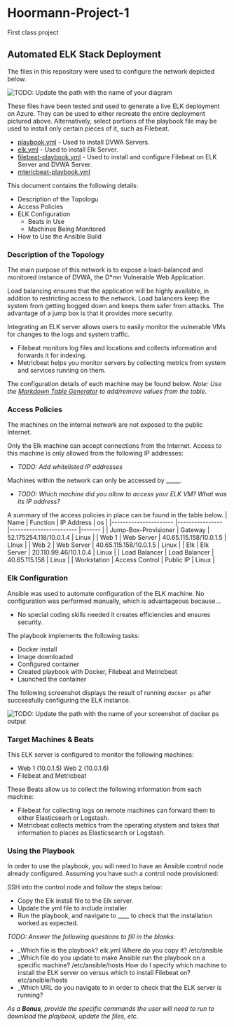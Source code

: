 # Hoormann-Project-1
First class project 
## Automated ELK Stack Deployment

The files in this repository were used to configure the network depicted below.

![TODO: Update the path with the name of your diagram](Images/diagram_filename.png)

These files have been tested and used to generate a live ELK deployment on Azure. They can be used to either recreate the entire deployment pictured above. Alternatively, select portions of the playbook file may be used to install only certain pieces of it, such as Filebeat.

 
* [playbook.yml](./Ansible/playbook.yml) - Used to install DVWA Servers.
* [elk.yml](./Ansible/elk.yml) - Used to install Elk Server.
* [filebeat-playbook.yml](./Ansible/filebeat-playbook.yml) - Used to install and configure Filebeat on ELK Server and DVWA Server.
* [mtericbeat-playbook.yml](./Ansible/metric-playbook.yml)

This document contains the following details:
- Description of the Topologu
- Access Policies
- ELK Configuration
  - Beats in Use
  - Machines Being Monitored
- How to Use the Ansible Build


### Description of the Topology

The main purpose of this network is to expose a load-balanced and monitored instance of DVWA, the D*mn Vulnerable Web Application.

Load balancing ensures that the application will be highly available, in addition to restricting access to the network.
Load balancers keep the system from getting bogged down and keeps them safer from attacks. The advantage of a jump box is that it provides more security. 

Integrating an ELK server allows users to easily monitor the vulnerable VMs for changes to the logs and system traffic.
- Filebeat monitors log files and locations and collects information and forwards it for indexing. 
- Metricbeat helps you monitor servers by collecting metrics from system and services running on them. 

The configuration details of each machine may be found below.
_Note: Use the [Markdown Table Generator](http://www.tablesgenerator.com/markdown_tables) to add/remove values from the table_.



### Access Policies

The machines on the internal network are not exposed to the public Internet.

Only the Elk machine can accept connections from the Internet. Access to this machine is only allowed from the following IP addresses:
- _TODO: Add whitelisted IP addresses_

Machines within the network can only be accessed by _____.
- _TODO: Which machine did you allow to access your ELK VM? What was its IP address?_

A summary of the access policies in place can be found in the table below.
| Name                 	| Function       	| IP Address             	| os    	|
|----------------------	|----------------	|------------------------	|-------	|
| Jump-Box-Provisioner 	| Gateway        	| 52.175254.118/10.0.1.4 	| Linux 	|
| Web 1                	| Web Server     	| 40.65.115.158/10.0.1.5 	| LInux 	|
| Web 2                	| Web Server     	| 40.65.115.158/10.0.1.5 	| Linux 	|
| Elk                  	| Elk Server     	| 20.110.99.46/10.1.0.4  	| Linux 	|
| Load Balancer        	| Load Balancer  	| 40.65.115.158          	| Linux 	|
| Workstation          	| Access Control 	| Public IP              	| Linux 	|

### Elk Configuration

Ansible was used to automate configuration of the ELK machine. No configuration was performed manually, which is advantageous because...
- No special coding skills needed it creates efficiencies and ensures security. 

The playbook implements the following tasks:
- Docker install
- Image downloaded
- Configured container
- Created playbook with Docker, Filebeat and Metricbeat
- Launched the container

The following screenshot displays the result of running `docker ps` after successfully configuring the ELK instance.

![TODO: Update the path with the name of your screenshot of docker ps output](Images/docker_ps_output.png)

### Target Machines & Beats
This ELK server is configured to monitor the following machines:
- Web 1 (10.0.1.5)  Web 2 (10.0.1.6) 
- Filebeat and Metricbeat

These Beats allow us to collect the following information from each machine:
- Filebeat for collecting logs on remote machines can forward them to either Elasticsearh or Logstash. 
- Metricbeat collects metrics from the operating stystem and takes that information to places as Elasticsearch or Logstash.
### Using the Playbook
In order to use the playbook, you will need to have an Ansible control node already configured. Assuming you have such a control node provisioned:

SSH into the control node and follow the steps below:
- Copy the Elk install file to the Elk server.
- Update the yml file to include installer
- Run the playbook, and navigate to ____ to check that the installation worked as expected.

_TODO: Answer the following questions to fill in the blanks:_
- _Which file is the playbook? elk.yml Where do you copy it? /etc/ansible
- _Which file do you update to make Ansible run the playbook on a specific machine? /etc/ansible/hosts How do I specify which machine to install the ELK server on versus which to install Filebeat on? etc/ansible/hosts
- _Which URL do you navigate to in order to check that the ELK server is running?

_As a **Bonus**, provide the specific commands the user will need to run to download the playbook, update the files, etc._
